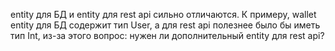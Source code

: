 entity для БД и entity для rest api сильно отличаются. К примеру, wallet entity для БД содержит тип User, а для rest api полезнее было бы иметь тип Int, из-за этого вопрос: нужен ли дополнительный entity для rest api?
